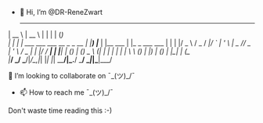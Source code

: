 - 👋 Hi, I’m @DR-ReneZwart
  _____                                _____       _           _   _          
 |  __ \                              |  __ \     | |         | | (_)         
 | |  | | ___   ___  ___  __ _ _ __   | |__) |___ | |__   ___ | |_ _  ___ ___ 
 | |  | |/ _ \ / _ \/ __|/ _` | '_ \  |  _  // _ \| '_ \ / _ \| __| |/ __/ __|
 | |__| | (_) | (_) \__ \ (_| | | | | | | \ \ (_) | |_) | (_) | |_| | (__\__ \
 |_____/ \___/ \___/|___/\__,_|_| |_| |_|  \_\___/|_.__/ \___/ \__|_|\___|___/
                                                                              
  💞️ I’m looking to collaborate on ¯\_(ツ)_/¯
- 📫 How to reach me ¯\_(ツ)_/¯

Don't waste time reading this :-)

<!---
DR-ReneZwart/DR-ReneZwart is a ✨ special ✨ repository because its `README.md` (this file) appears on your GitHub profile.
You can click the Preview link to take a look at your changes.
--->
